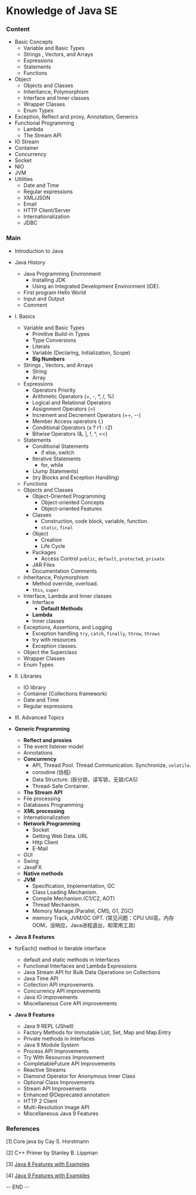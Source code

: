 # Knowledge of Java SE

### Content

- Basic Concepts
  - Variable and Basic Types
  - Strings , Vectors, and Arrays
  - Expressions
  - Statements
  - Functions
- Object
  - Objects and Classes
  - Inheritance, Polymorphism
  - Interface and Inner classes
  - Wrapper Classes
  - Enum Types
- Exception, Reflect and proxy, Annotation, Generics
- Functional Programming
  - Lambda
  - The Stream API
- IO Stream
- Container
- Concurrency
- Socket
- NIO
- JVM
- Utilities
  - Date and Time 
  - Regular expressions
  - XML/JSON
  - Email
  - HTTP Client/Server
  - Internationalization
  - JDBC

### Main



- Introduction to Java
- Java History
  - Java Programming Environment
    - Installing JDK
    - Using an Integrated Development Environment (IDE). 
  - First program Hello World
  - Input and Output
  - Comment
- I. Basics

  - Variable and Basic Types
    - Primitive Build-in Types
    - Type Conversions
    - Literals
    - Variable (Declaring, Initialization, Scope)
    - **Big Numbers**
  - Strings , Vectors, and Arrays
    - String 
    - Array
  - Expressions
    - Operators Priority
    - Arithmetic Operators (+, -, *, /, %)
    - Logical and Relational Operators 
    - Assignment Operators (=)
    - Increment and Decrement Operators (++, --)
    - Member Access operators (.)
    - Conditional Operators (x ? r1 : r2)
    - Bitwise Operators (&, |, !, ^, <<)
  - Statements
    - Conditional Statements
      - if else, switch
    - Iterative Statements
      - for, while
    - (Jump Statements)
    - (try Blocks and Exception Handling)
  - Functions
  - Objects and Classes
    - Object-Oriented Programming
      - Object-oriented Concepts
      - Object-oriented Features
    - Classes
        - Construction, code block, variable, function.
        - `static`, `final`
    - Object
      - Creation
      - Life Cycle
    - Packages
      - Access Control `public`, `default`, `protected`, `private`
    - JAR Files
    - Documentation Comments
  - Inheritance, Polymorphism
    - Method override, overload.
    - `this`, `super`
  - Interface, Lambda and Inner classes
      - Interface
          - **Default Methods**
      - **Lambda**
      - Inner classes
  - Exceptions, Assertions, and Logging
    - Exception handling `try`, `catch`, `finally`, `throw`, `throws`
    - try with resources
    - Exception classes.
  - Object the Superclass
  - Wrapper Classes
  - Enum Types
- II. Libraries

  - IO library
  - Container (Collections framework)
  - Date and Time 
  - Regular expressions
- III. Advanced Topics
- **Generic Programming**
  - **Reflect and proxies**
  - The event listener model
  - Annotations
  - **Concurrency**
    - API, Thread Pool. Thread Communication. Synchronize, `volatile`.
    - coroutine (协程)
    - Data Structure. (拆分锁，读写锁，无锁/CAS)
    - Thread-Safe Container.
  - **The Stream API**
  - File processing
  - Databases Programming
  - **XML processing**
  - Internationalization
  - **Network Programming**
    - Socket
    - Getting Web Data. URL
    - Http Client
    - E-Mail
  - GUI
  - Swing
  - JavaFX
  - **Native methods**
  - **JVM**
    - Specification, Implementation, GC
    - Class Loading Mechanism. 
    - Compile Mechanism.(C1/C2, AOT)
    - Thread Mechanism.
    - Memory Manage.(Parallel, CMS, G1, ZGC)
    - memory Track, JVM/GC OPT. (常见问题：CPU Util高，内存OOM，没响应，Java进程退出，和常用工具)
- **Java 8 Features**
- forEach() method in Iterable interface
  - default and static methods in Interfaces
  - Functional Interfaces and Lambda Expressions
  - Java Stream API for Bulk Data Operations on Collections
  - Java Time API
  - Collection API improvements
  - Concurrency API improvements
  - Java IO improvements
  - Miscellaneous Core API improvements
- **Java 9 Features**
  - Java 9 REPL (JShell)
  - Factory Methods for Immutable List, Set, Map and Map.Entry
  - Private methods in Interfaces
  - Java 9 Module System
  - Process API Improvements
  - Try With Resources Improvement
  - CompletableFuture API Improvements
  - Reactive Streams
  - Diamond Operator for Anonymous Inner Class
  - Optional Class Improvements
  - Stream API Improvements
  - Enhanced @Deprecated annotation
  - HTTP 2 Client
  - Multi-Resolution Image API
  - Miscellaneous Java 9 Features



### References

[1] Core java by Cay S. Horstmann

[2] C++ Primer by Stanley B. Lippman

[3] [Java 8 Features with Examples](https://www.journaldev.com/2389/java-8-features-with-examples)

[4] [Java 9 Features with Examples](https://www.journaldev.com/13121/java-9-features-with-examples#try-with-resources)

-- END --